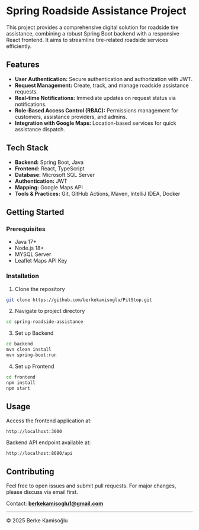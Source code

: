 # Spring Roadside Assistance Project

This project provides a comprehensive digital solution for roadside tire assistance, combining a robust Spring Boot backend with a responsive React frontend. It aims to streamline tire-related roadside services efficiently.

## Features

* **User Authentication:** Secure authentication and authorization with JWT.
* **Request Management:** Create, track, and manage roadside assistance requests.
* **Real-time Notifications:** Immediate updates on request status via notifications.
* **Role-Based Access Control (RBAC):** Permissions management for customers, assistance providers, and admins.
* **Integration with Google Maps:** Location-based services for quick assistance dispatch.

## Tech Stack

* **Backend:** Spring Boot, Java
* **Frontend:** React, TypeScript
* **Database:** Microsoft SQL Server
* **Authentication:** JWT
* **Mapping:** Google Maps API
* **Tools & Practices:** Git, GitHub Actions, Maven, IntelliJ IDEA, Docker

## Getting Started

### Prerequisites

* Java 17+
* Node.js 18+
* MYSQL Server
* Leaflet Maps API Key

### Installation

1. Clone the repository

```bash
git clone https://github.com/berkekamisoglu/PitStop.git
```

2. Navigate to project directory

```bash
cd spring-roadside-assistance
```

3. Set up Backend

```bash
cd backend
mvn clean install
mvn spring-boot:run
```

4. Set up Frontend

```bash
cd frontend
npm install
npm start
```

## Usage

Access the frontend application at:

```
http://localhost:3000
```

Backend API endpoint available at:

```
http://localhost:8080/api
```

## Contributing

Feel free to open issues and submit pull requests. For major changes, please discuss via email first.

Contact: **[berkekamisoglu1@gmail.com](mailto:berkekamisoglu1@gmail.com)**


---

© 2025 Berke Kamisoğlu

